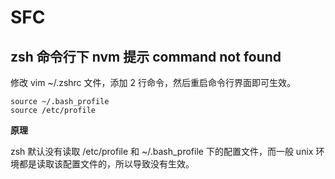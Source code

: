 # SFC


## zsh 命令行下 nvm 提示 command not found

修改 vim ~/.zshrc 文件，添加 2 行命令，然后重启命令行界面即可生效。

```
source ~/.bash_profile
source /etc/profile
```
**原理**

zsh 默认没有读取 /etc/profile 和 ~/.bash_profile 下的配置文件，而一般 unix 环境都是读取该配置文件的，所以导致没有生效。